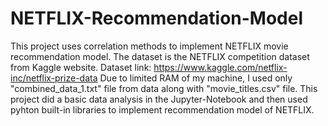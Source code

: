 # NETFLIX-Recommendation-Model
This project uses correlation methods to implement NETFLIX movie recommendation model.
The dataset is the NETFLIX competition dataset from Kaggle website.
Dataset link: https://www.kaggle.com/netflix-inc/netflix-prize-data
Due to limited RAM of my machine, I used only "combined_data_1.txt" file from data
along with "movie_titles.csv" file.
This project did a basic data analysis in the Jupyter-Notebook and then used 
pyhton built-in libraries to implement recommendation model of NETFLIX.
